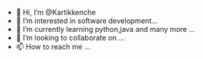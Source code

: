 - 👋 Hi, I’m @Kartikkenche
- 👀 I’m interested in software development...
- 🌱 I’m currently learning python,java and many more ...
- 💞️ I’m looking to collaborate on ...
- 📫 How to reach me ...

<!---
Kartikkenche/Kartikkenche is a ✨ special ✨ repository because its `README.md` (this file) appears on your GitHub profile.
You can click the Preview link to take a look at your changes.
--->
